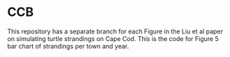 # CCB
This repository has a separate branch for each Figure in the Liu et al paper on simulating turtle strandings on Cape Cod.
This is the code for Figure 5 bar chart of strandings per town and year.

